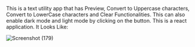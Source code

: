 This is a text utility app that has Preview, Convert to Uppercase characters, Convert to LowerCase characters and Clear Functionalities. This can also enable dark mode and light mode by clicking on the button. This is a react application.
It Looks Like:

![Screenshot (179)](https://github.com/MansiSinghP/second-app/assets/72659754/a2886ef3-e4b6-458d-b7c0-e6b6e283bf4f)
